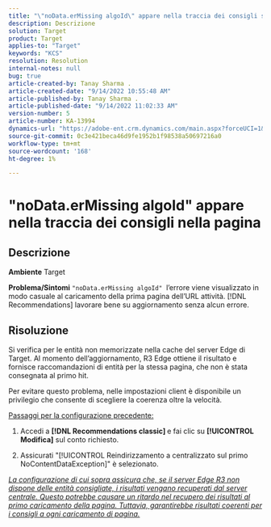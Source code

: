 ```yaml
---
title: "\"noData.erMissing algoId\" appare nella traccia dei consigli sulla pagina"
description: Descrizione
solution: Target
product: Target
applies-to: "Target"
keywords: "KCS"
resolution: Resolution
internal-notes: null
bug: true
article-created-by: Tanay Sharma .
article-created-date: "9/14/2022 10:55:48 AM"
article-published-by: Tanay Sharma .
article-published-date: "9/14/2022 11:02:33 AM"
version-number: 5
article-number: KA-13994
dynamics-url: "https://adobe-ent.crm.dynamics.com/main.aspx?forceUCI=1&pagetype=entityrecord&etn=knowledgearticle&id=e3d763c7-1b34-ed11-9db1-002248086735"
source-git-commit: 0c3e421beca46d9fe1952b1f98538a50697216a0
workflow-type: tm+mt
source-wordcount: '168'
ht-degree: 1%

---
```


# &quot;noData.erMissing algoId&quot; appare nella traccia dei consigli nella pagina

## Descrizione

<b>Ambiente</b>
Target


<b>Problema/Sintomi</b>
`"noData.erMissing algoId"`  l’errore viene visualizzato in modo casuale al caricamento della prima pagina dell’URL attività. [!DNL Recommendations] lavorare bene su aggiornamento senza alcun errore.


## Risoluzione


Si verifica per le entità non memorizzate nella cache del server Edge di Target. Al momento dell’aggiornamento, R3 Edge ottiene il risultato e fornisce raccomandazioni di entità per la stessa pagina, che non è stata consegnata al primo hit.

Per evitare questo problema, nelle impostazioni client è disponibile un privilegio che consente di scegliere la coerenza oltre la velocità.



<u>Passaggi per la configurazione precedente:</u>

1. Accedi a <b>[!DNL Recommendations classic] </b>e fai clic su <b>[!UICONTROL Modifica]</b> sul conto richiesto.

2. Assicurati &quot;[!UICONTROL Reindirizzamento a centralizzato sul primo NoContentDataException]&quot; è selezionato.

*<u>La configurazione di cui sopra assicura che, se il server Edge R3 non dispone delle entità consigliate, i risultati vengano recuperati dal server centrale. Questo potrebbe causare un ritardo nel recupero dei risultati al primo caricamento della pagina. Tuttavia, garantirebbe risultati coerenti per i consigli a ogni caricamento di pagina.</u>*


